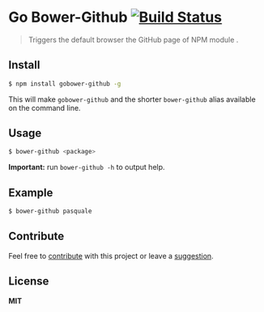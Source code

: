 # Go Bower-Github [![Build Status](https://travis-ci.org/cirocosta/gobower-github.svg?branch=master)](https://travis-ci.org/cirocosta/gobower-github)

> Triggers the default browser the GitHub page of NPM module .

## Install

```sh
$ npm install gobower-github -g
```

This will make `gobower-github` and the shorter `bower-github` alias available on the command line.

## Usage

```sh
$ bower-github <package>
```

**Important:** run `bower-github -h` to output help.

## Example

```sh
$ bower-github pasquale
```

## Contribute

Feel free to [contribute](https://github.com/cirocosta/gobower-github/pulls) with this project or leave a [suggestion](https://github.com/cirocosta/gobower-github/issues).

## License

**MIT**
